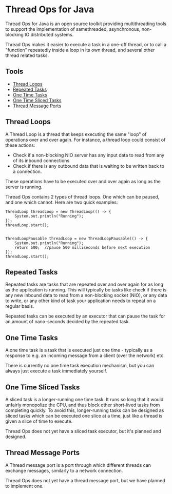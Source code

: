 # Thread Ops for Java

Thread Ops for Java is an open source toolkit providing multithreading tools to support the implementation
of samethreaded, asynchronous, non-blocking IO distributed systems.

Thread Ops makes it easier to execute a task in a one-off thread, or to call a "function" repeatedly inside a loop in
its own thread, and several other thread related tasks.


## Tools

 - [Thread Loops](#thread-loops)
 - [Repeated Tasks](#repeated-tasks)
 - [One Time Tasks](#one-time-tasks)
 - [One Time Sliced Tasks](#one-time-sliced-tasks)
 - [Thread Message Ports](#thread-message-ports)



<a name="thread-loops"></a>
## Thread Loops

A Thread Loop is a thread that keeps executing the same "loop" of operations over and over again.
For instance, a thread loop could consist of these actions:

 - Check if a non-blocking NIO server has any input data to read from any of its inbound connections
 - Check if there is any outbound data that is waiting to be written back to a connection.

These operations have to be executed over and over again as long as the server is running.

Thread Ops contains 2 types of thread loops. One which can be paused, and one which cannot.
Here are two quick examples:


    ThreadLoop threadLoop = new ThreadLoop(() -> {
        System.out.println("Running");
    });
    threadLoop.start();


    ThreadLoopPausable threadLoop = new ThreadLoopPausable(() -> {
        System.out.println("Running");
        return 500;  //pause 500 milliseconds before next execution
    });
    threadLoop.start();



<a name="repeated-tasks"></a>
## Repeated Tasks
Repeated tasks are tasks that are repeated over and over again for as long as the application is running.
This will typically be tasks like check if there is any new inbound data to read from a non-blocking socket (NIO),
or any data to write, or any other kind of task your application needs to repeat on a regular basis.

Repeated tasks can be executed by an executor that can pause the task for an amount of nano-seconds decided by
the repeated task.


<a name="one-time-tasks"></a>
## One Time Tasks
A one time task is a task that is executed just one time - typically as a response to e.g. an incoming message
from a client (over the network) etc.

There is currently no one time task execution mechanism, but you can always just execute a task immediately yourself.



<a name="one-time-sliced-tasks"></a>
## One Time Sliced Tasks

A sliced task is a longer-running one time task. It runs so long that it would unfairly monopolize the CPU, and thus
block other short-lived tasks from completing quickly. To avoid this, longer-running tasks can be designed as sliced tasks
which can be executed one slice at a time, just like a thread is given a slice of time to execute.

Thread Ops does not yet have a sliced task executor, but it's planned and designed.



<a name="thread-message-ports"></a>
## Thread Message Ports

A Thread message port is a port through which different threads can exchange messages, similarly to a network connection.

Thread Ops does not yet have a thread message port, but we have planned to implement one.
